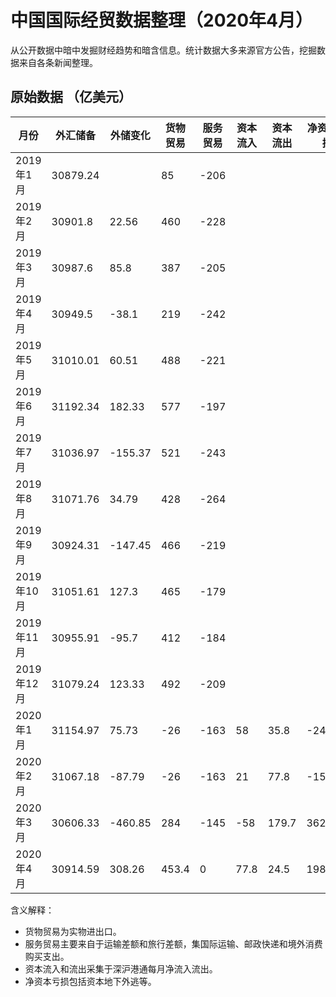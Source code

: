 # 中国国际经贸数据整理（2020年4月）

从公开数据中暗中发掘财经趋势和暗含信息。统计数据大多来源官方公告，挖掘数据来自各条新闻整理。

## 原始数据 （亿美元）

|月份 | 外汇储备 | 外储变化|		货物贸易|	服务贸易|	资本流入|	资本流出|	净资本亏损|
| ------------- | ------------- | ------------- | ------------- | ------------- | ------------- | ------------- | ------------- |
|	2019年1月	|	30879.24	|		|	85	|	-206	|		|		|		|
|	2019年2月	|	30901.8	|	22.56	|	460	|	-228	|		|		|		|
|	2019年3月	|	30987.6	|	85.8	|	387	|	-205	|		|		|		|
|	2019年4月	|	30949.5	|	-38.1	|	219	|	-242	|		|		|		|
|	2019年5月	|	31010.01	|	60.51	|	488	|	-221	|		|		|		|
|	2019年6月	|	31192.34	|	182.33	|	577	|	-197	|		|		|		|
|	2019年7月	|	31036.97	|	-155.37	|	521	|	-243	|		|		|		|
|	2019年8月	|	31071.76	|	34.79	|	428	|	-264	|		|		|		|
|	2019年9月	|	30924.31	|	-147.45	|	466	|	-219	|		|		|		|
|	2019年10月	|	31051.61	|	127.3	|	465	|	-179	|		|		|		|
|	2019年11月	|	30955.91	|	-95.7	|	412	|	-184	|		|		|		|
|	2019年12月	|	31079.24	|	123.33	|	492	|	-209	|		|		|		|
|	2020年1月	|	31154.97	|	75.73	|	-26	|	-163	|	58	|	35.8	|	-242.53	|
|	2020年2月	|	31067.18	|	-87.79	|	-26	|	-163	|	21	|	77.8	|	-158.01	|
|	2020年3月	|	30606.33	|	-460.85	|	284	|	-145	|	-58	|	179.7	|	362.15	|
|	2020年4月	|	30914.59	|	308.26	|	453.4	|	0	|	77.8	|	24.5	|	198.44	|

含义解释：
- 货物贸易为实物进出口。
- 服务贸易主要来自于运输差额和旅行差额，集国际运输、邮政快递和境外消费购买支出。
- 资本流入和流出采集于深沪港通每月净流入流出。
- 净资本亏损包括资本地下外逃等。

